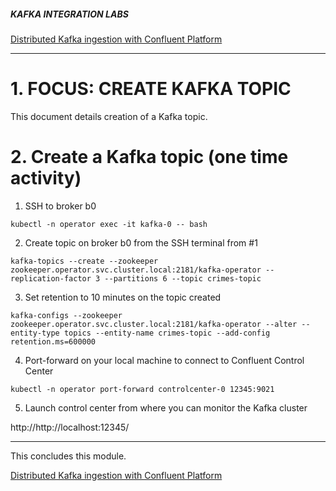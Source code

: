 ##### KAFKA INTEGRATION LABS

[Distributed Kafka ingestion with Confluent Platform](README.md)
<hr>

# 1. FOCUS: CREATE KAFKA TOPIC
This document details creation of a Kafka topic.<br>

# 2. Create a Kafka topic (one time activity)

1.  SSH to broker b0
```
kubectl -n operator exec -it kafka-0 -- bash
```

2. Create topic on broker b0 from the SSH terminal from #1
```
kafka-topics --create --zookeeper  zookeeper.operator.svc.cluster.local:2181/kafka-operator --replication-factor 3 --partitions 6 --topic crimes-topic
```

3. Set retention to 10 minutes on the topic created
```
kafka-configs --zookeeper zookeeper.operator.svc.cluster.local:2181/kafka-operator --alter --entity-type topics --entity-name crimes-topic --add-config retention.ms=600000
```

4. Port-forward on your local machine to connect to Confluent Control Center
```
kubectl -n operator port-forward controlcenter-0 12345:9021
```

5. Launch control center from where you can monitor the Kafka cluster<br>

http://http://localhost:12345/

<hr>

This concludes this module.

[Distributed Kafka ingestion with Confluent Platform](README.md)
